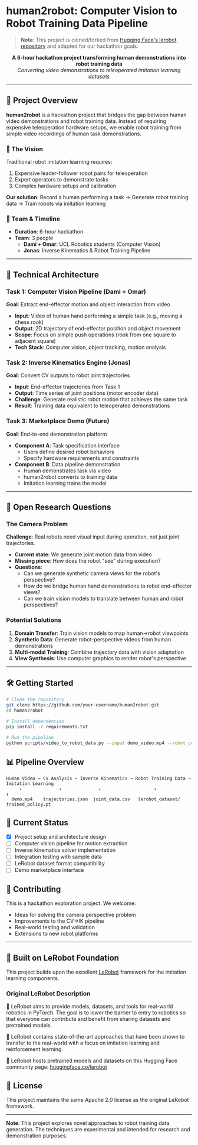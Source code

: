 # human2robot: Computer Vision to Robot Training Data Pipeline

> **Note**: This project is cloned/forked from [Hugging Face's lerobot repository](https://github.com/huggingface/lerobot) and adapted for our hackathon goals.

<p align="center">
  <strong>A 6-hour hackathon project transforming human demonstrations into robot training data</strong>
  <br/>
  <em>Converting video demonstrations to teleoperated imitation learning datasets</em>
</p>

---

## 🎯 Project Overview

**human2robot** is a hackathon project that bridges the gap between human video demonstrations and robot training data. Instead of requiring expensive teleoperation hardware setups, we enable robot training from simple video recordings of human task demonstrations.

### 🚀 The Vision

Traditional robot imitation learning requires:
1. Expensive leader-follower robot pairs for teleoperation
2. Expert operators to demonstrate tasks
3. Complex hardware setups and calibration

**Our solution**: Record a human performing a task → Generate robot training data → Train robots via imitation learning

### 👥 Team & Timeline
- **Duration**: 6-hour hackathon
- **Team**: 3 people
  - **Dami + Omar**: UCL Robotics students (Computer Vision)
  - **Jonas**: Inverse Kinematics & Robot Training Pipeline

---

## 🔧 Technical Architecture

### Task 1: Computer Vision Pipeline (Dami + Omar)
**Goal**: Extract end-effector motion and object interaction from video

- **Input**: Video of human hand performing a simple task (e.g., moving a chess rook)
- **Output**: 2D trajectory of end-effector position and object movement
- **Scope**: Focus on simple push operations (rook from one square to adjacent square)
- **Tech Stack**: Computer vision, object tracking, motion analysis

### Task 2: Inverse Kinematics Engine (Jonas)
**Goal**: Convert CV outputs to robot joint trajectories

- **Input**: End-effector trajectories from Task 1
- **Output**: Time series of joint positions (motor encoder data)
- **Challenge**: Generate realistic robot motion that achieves the same task
- **Result**: Training data equivalent to teleoperated demonstrations

### Task 3: Marketplace Demo (Future)
**Goal**: End-to-end demonstration platform

- **Component A**: Task specification interface
  - Users define desired robot behaviors
  - Specify hardware requirements and constraints
- **Component B**: Data pipeline demonstration
  - Human demonstrates task via video
  - human2robot converts to training data
  - Imitation learning trains the model

---

## 🤔 Open Research Questions

### The Camera Problem
**Challenge**: Real robots need visual input during operation, not just joint trajectories.

- **Current state**: We generate joint motion data from video
- **Missing piece**: How does the robot "see" during execution?
- **Questions**:
  - Can we generate synthetic camera views for the robot's perspective?
  - How do we bridge human hand demonstrations to robot end-effector views?
  - Can we train vision models to translate between human and robot perspectives?

### Potential Solutions
1. **Domain Transfer**: Train vision models to map human→robot viewpoints
2. **Synthetic Data**: Generate robot-perspective videos from human demonstrations
3. **Multi-modal Training**: Combine trajectory data with vision adaptation
4. **View Synthesis**: Use computer graphics to render robot's perspective

---

## 🛠 Getting Started

```bash
# Clone the repository
git clone https://github.com/your-username/human2robot.git
cd human2robot

# Install dependencies
pip install -r requirements.txt

# Run the pipeline
python scripts/video_to_robot_data.py --input demo_video.mp4 --robot_config so101
```

## 📊 Pipeline Overview

```
Human Video → CV Analysis → Inverse Kinematics → Robot Training Data → Imitation Learning
     ↓              ↓              ↓                    ↓                    ↓
  demo.mp4    trajectories.json  joint_data.csv   lerobot_dataset/    trained_policy.pt
```

## 🎯 Current Status

- [x] Project setup and architecture design
- [ ] Computer vision pipeline for motion extraction
- [ ] Inverse kinematics solver implementation
- [ ] Integration testing with sample data
- [ ] LeRobot dataset format compatibility
- [ ] Demo marketplace interface

## 🤝 Contributing

This is a hackathon exploration project. We welcome:
- Ideas for solving the camera perspective problem
- Improvements to the CV→IK pipeline
- Real-world testing and validation
- Extensions to new robot platforms

---

## 🔗 Built on LeRobot Foundation

This project builds upon the excellent [LeRobot](https://github.com/huggingface/lerobot) framework for the imitation learning components.

### Original LeRobot Description

🤗 LeRobot aims to provide models, datasets, and tools for real-world robotics in PyTorch. The goal is to lower the barrier to entry to robotics so that everyone can contribute and benefit from sharing datasets and pretrained models.

🤗 LeRobot contains state-of-the-art approaches that have been shown to transfer to the real-world with a focus on imitation learning and reinforcement learning.

🤗 LeRobot hosts pretrained models and datasets on this Hugging Face community page: [huggingface.co/lerobot](https://huggingface.co/lerobot)

## 📝 License

This project maintains the same Apache 2.0 license as the original LeRobot framework.

---

**Note**: This project explores novel approaches to robot training data generation. The techniques are experimental and intended for research and demonstration purposes.
